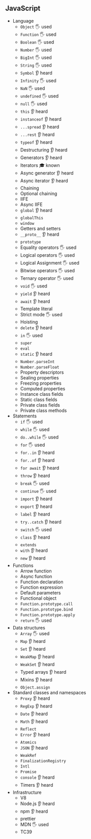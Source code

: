 ## JavaScript

- Language
  - `Object` 🖐️ used
  - `Function` 🖐️ used
  - `Boolean` 🖐️ used
  - `Number` 🖐️ used
  - `BigInt` 🖐️ used
  - `String` 🖐️ used
  - `Symbol` 👂 heard
  - `Infinity` 🖐️ used
  - `NaN` 🖐️ used
  - `undefined` 🖐️ used
  - `null` 🖐️ used
  - `this` 👂 heard
  - `instanceof` 👂 heard
  - `...spread` 👂 heard
  - `...rest` 👂 heard
  - `typeof` 👂 heard
  - Destructuring 👂 heard
  - Generators 👂 heard
  - Iterators 🎓 known
  - Async generator 👂 heard
  - Async iterator 👂 heard
  - Chaining
  - Optional chaining
  - IIFE
  - Async IIFE
  - `global` 👂 heard
  - `globalThis`
  - `window`
  - Getters and setters
  - `__proto__` 👂 heard
  - `prototype`
  - Equality operators 🖐️ used
  - Logical operators 🖐️ used
  - Logical Assignment 🖐️ used
  - Bitwise operators 🖐️ used
  - Ternary operator 🖐️ used
  - `void` 🖐️ used
  - `yield` 👂 heard
  - `await` 👂 heard
  - Template literal
  - Strict mode 🖐️ used
  - Hoisting
  - `delete` 👂 heard
  - `in` 🖐️ used
  - `super`
  - `eval`
  - `static` 👂 heard
  - `Number.parseInt`
  - `Number.parseFloat`
  - Property descriptors
  - Sealing properties
  - Freezing properties
  - Computed properties
  - Instance class fields
  - Static class fields
  - Private class fields
  - Private class methods
- Statements
  - `if` 🖐️ used
  - `while` 🖐️ used
  - `do..while` 🖐️ used
  - `for` 🖐️ used
  - `for..in` 👂 heard
  - `for..of` 👂 heard
  - `for await` 👂 heard
  - `throw` 👂 heard
  - `break` 🖐️ used
  - `continue` 🖐️ used
  - `import` 👂 heard
  - `export` 👂 heard
  - `label` 👂 heard
  - `try..catch` 👂 heard
  - `switch` 🖐️ used
  - `class` 👂 heard
  - `extends`
  - `with` 👂 heard
  - `new` 👂 heard
- Functions
  - Arrow function
  - Async function
  - Function declaration
  - Function expression
  - Default parameters
  - Functional object
  - `Function.prototype.call`
  - `Function.prototype.bind`
  - `Function.prototype.apply`
  - `return` 🖐️ used
- Data structures
  - `Array` 🖐️ used
  - `Map` 👂 heard
  - `Set` 👂 heard
  - `WeakMap` 👂 heard
  - `WeakSet` 👂 heard
  - Typed arrays 👂 heard
  - Mixins 👂 heard
  - `Object.assign`
- Standard classes and namespaces
  - `Proxy` 👂 heard
  - `RegExp` 👂 heard
  - `Date` 👂 heard
  - `Math` 👂 heard
  - `Reflect`
  - `Error` 👂 heard
  - `Atomics`
  - `JSON` 👂 heard
  - `WeakRef`
  - `FinalizationRegistry`
  - `Intl`
  - `Promise`
  - `console` 👂 heard
  - Timers 👂 heard
- Infrastructure
  - V8
  - Node.js 👂 heard
  - npm 👂 heard
  - prettier
  - MDN 🖐️ used
  - TC39
